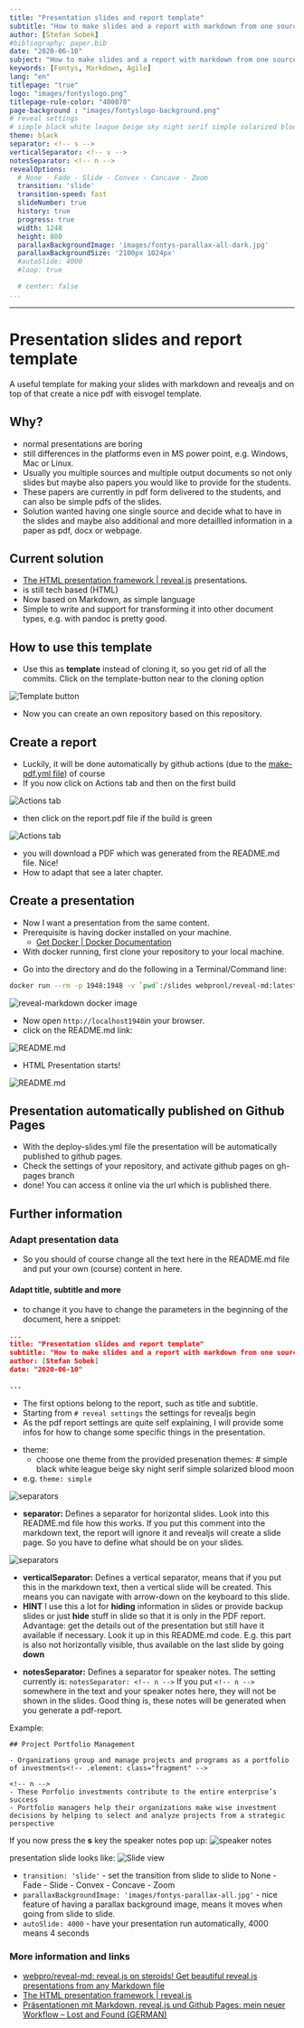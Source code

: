 ```yaml
---
title: "Presentation slides and report template"
subtitle: "How to make slides and a report with markdown from one source"
author: [Stefan Sobek]
#bibliography: paper.bib
date: "2020-06-10"
subject: "How to make slides and a report with markdown from one source"
keywords: [Fontys, Markdown, Agile]
lang: "en"
titlepage: "true"
logo: "images/fontyslogo.png"
titlepage-rule-color: "400070"
page-background : "images/fontyslogo-background.png"
# reveal settings
# simple black white league beige sky night serif simple solarized blood moon
theme: black
separator: <!-- s -->
verticalSeparator: <!-- v -->
notesSeparator: <!-- n -->
revealOptions:
  # None - Fade - Slide - Convex - Concave - Zoom
  transition: 'slide'
  transition-speed: fast
  slideNumber: true
  history: true
  progress: true
  width: 1248
  height: 800
  parallaxBackgroundImage: 'images/fontys-parallax-all-dark.jpg'
  parallaxBackgroundSize: '2100px 1024px'
  #autoSlide: 4000
  #loop: true

  # center: false
...
```

---

# Presentation slides and report template
<!-- .slide: data-background="images/slides-headline-background.jpg" -->

A useful template for making your slides with markdown and revealjs and on top of that create a nice pdf with eisvogel template.

<!-- s -->

## Why?

- normal presentations are boring<!-- .element: class="fragment fade-up" -->
- still differences in the platforms even in MS power point, e.g. Windows, Mac or Linux.<!-- .element: class="fragment" -->
- Usually you multiple sources and multiple output documents so not only slides but maybe also papers you would like to provide for the students.<!-- .element: class="fragment" -->
- These papers are currently in pdf form delivered to the students, and can also be simple pdfs of the slides.<!-- .element: class="fragment" -->
- Solution wanted having one single source and decide what to have in the slides and maybe also additional and more detaillled information in a paper as pdf, docx or webpage.<!-- .element: class="fragment" -->

<!-- s -->

## Current solution

- [The HTML presentation framework | reveal.js](https://revealjs.com/) presentations.<!-- .element: class="fragment fade-up" -->
- is still tech based (HTML)<!-- .element: class="fragment fade-up" -->
- Now based on Markdown, as simple language<!-- .element: class="fragment fade-up" -->
- Simple to write and support for transforming it into other document types, e.g. with pandoc is pretty good.<!-- .element: class="fragment fade-up" -->

<!-- s -->

## How to use this template

- Use this as **template** instead of cloning it, so you get rid of all the commits. Click on the template-button near to the cloning option <!-- .element: class="fragment fade-up" -->
  
![Template button](images/template-button.jpg)<!-- .element: class="fragment fade-up" -->

- Now you can create an own repository based on this repository.<!-- .element: class="fragment fade-up" -->

<!-- s -->

## Create a report

- Luckily, it will be done automatically by github actions (due to the [make-pdf.yml file](.github/workflows/make-pdf.yml)) of course<!-- .element: class="fragment fade-up" -->
- If you now click on Actions tab and then on the first build <!-- .element: class="fragment fade-up" -->

![Actions tab](images/actions1.jpg) <!-- .element: class="fragment fade-up" -->

<!-- s -->
- then click on the report.pdf file if the build is green <!-- .element: class="fragment fade-up" -->

![Actions tab](images/actions2.jpg) <!-- .element: class="fragment fade-up" -->

- you will download a PDF which was generated from the README.md file. Nice! <!-- .element: class="fragment fade-up" -->
- How to adapt that see a later chapter. <!-- .element: class="fragment fade-up" -->
  
<!-- s -->  

## Create a presentation

- Now I want a presentation from the same content.
- Prerequisite is having docker installed on your machine.
  - [Get Docker | Docker Documentation](https://docs.docker.com/get-docker/)
- With docker running, first clone your repository to your local machine. 

<!-- s -->

- Go into the directory and do the following in a Terminal/Command line: 

```bash
docker run --rm -p 1948:1948 -v `pwd`:/slides webpronl/reveal-md:latest
```

![reveal-markdown docker image](images/reveal1.gif)

<!-- s -->

- Now open `http://localhost1948`in your browser.<!-- .element: class="fragment fade-up" -->
- click on the README.md link:<!-- .element: class="fragment fade-up" -->

![README.md](images/reveal2.jpg)<!-- .element: class="fragment fade-up" -->

- HTML Presentation starts!<!-- .element: class="fragment fade-up" -->

![README.md](images/reveal3.jpg)<!-- .element: class="fragment fade-up" -->

<!-- s -->

## Presentation automatically published on Github Pages

- With the deploy-slides.yml file the presentation will be automatically published to github pages.
- Check the settings of your repository, and activate github pages on gh-pages branch
- done! You can access it online via the url which is published there.


<!-- v -->

## Further information

### Adapt presentation data

- So you should of course change all the text here in the README.md file and put your own (course) content in here. <!-- .element: class="fragment fade-up" -->
  
<!-- v -->

#### Adapt title, subtitle and more

- to change it you have to change the parameters in the beginning of the document, here a snippet:<!-- .element: class="fragment fade-up" -->

<!-- v -->

```json
...
title: "Presentation slides and report template"
subtitle: "How to make slides and a report with markdown from one source"
author: [Stefan Sobek]
date: "2020-06-10"

...

```

<!-- v -->

- The first options belong to the report, such as title and subtitle. 
- Starting from `# reveal settings` the settings for revealjs begin
- As the pdf report settings are quite self explaining, I will provide some infos for how to change some specific things in the presentation.

<!-- v -->

- theme:
  - choose one theme from the provided presenation themes: # simple black white league beige sky night serif simple solarized blood moon 
- e.g. `theme: simple`

<!-- v -->

![separators](images/reveal4.jpg)

- **separator:** Defines a separator for horizontal slides. Look into this README.md file how this works. If you put this comment into the markdown text, the report will ignore it and revealjs will create a slide page. So you have to define what should be on your slides. 

<!-- v -->

![separators](images/reveal4.jpg)

- **verticalSeparator:** Defines a vertical separator, means that if you put this in the markdown text, then a vertical slide will be created. This means you can navigate with arrow-down on the keyboard to this slide. 
- **HINT** I use this a lot for **hiding** information in slides or provide backup slides or just **hide** stuff in slide so that it is only in the PDF report. Advantage: get the details out of the presentation but still have it available if necessary. Look it up in this README.md code. E.g. this part is also not horizontally visible, thus available on the last slide by going **down**
<!-- v -->
- **notesSeparator:** Defines a separator for speaker notes. The setting currently is: `notesSeparator: <!-- n -->`
If you put `<!-- n -->` somewhere in the text and your speaker notes here, they will not be shown in the slides. Good thing is, these notes will be generated when you generate a pdf-report. 

Example: 

```
## Project Portfolio Management

- Organizations group and manage projects and programs as a portfolio of investments<!-- .element: class="fragment" -->

<!-- n -->
- These Porfolio investments contribute to the entire enterprise’s success
- Portfolio managers help their organizations make wise investment decisions by helping to select and analyze projects from a strategic perspective
```
If you now press the **s** key the speaker notes pop up: 
![speaker notes](images/speaker-notes.jpg)

presentation slide looks like:
![Slide view](images/slide-notes.jpg)


<!-- v -->

- `transition: 'slide'` - set the transition from slide to slide to None - Fade - Slide - Convex - Concave - Zoom 
- `parallaxBackgroundImage: 'images/fontys-parallax-all.jpg'` - nice feature of having a parallax background image, means it moves when going from slide to slide. 
- `autoSlide: 4000` - have your presentation run automatically, 4000 means 4 seconds

### More information and links

- [webpro/reveal-md: reveal.js on steroids! Get beautiful reveal.js presentations from any Markdown file](https://github.com/webpro/reveal-md)
- [The HTML presentation framework | reveal.js](https://revealjs.com/)
- [Präsentationen mit Markdown, reveal.js und Github Pages: mein neuer Workflow – Lost and Found (GERMAN)](https://wittenbrink.net/lostandfound/praesentationen-mit-markdown-reveal-js-und-github-pages-mein-neuer-workflow/)
